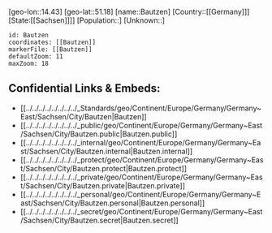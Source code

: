 ﻿---
location: [51.18,14.43]
mapzoom: [7,12] 
mapmarker: city 
type: City
tags:
- geo/City


SpocWebEntityId: 29049
isDeleted: false
confidential: public

---
[geo-lon::14.43]
[geo-lat::51.18]
[name::Bautzen]
[Country::[[Germany]]]
[State:[[Sachsen]]]]
[Population::]
[Unknown::]


```leaflet
id: Bautzen
coordinates: [[Bautzen]]
markerFile: [[Bautzen]]
defaultZoom: 11 
maxZoom: 18
```


## Confidential Links & Embeds: 
- [[../../../../../../../../_Standards/geo/Continent/Europe/Germany/Germany~East/Sachsen/City/Bautzen|Bautzen]] 
- [[../../../../../../../../_public/geo/Continent/Europe/Germany/Germany~East/Sachsen/City/Bautzen.public|Bautzen.public]] 
- [[../../../../../../../../_internal/geo/Continent/Europe/Germany/Germany~East/Sachsen/City/Bautzen.internal|Bautzen.internal]] 
- [[../../../../../../../../_protect/geo/Continent/Europe/Germany/Germany~East/Sachsen/City/Bautzen.protect|Bautzen.protect]] 
- [[../../../../../../../../_private/geo/Continent/Europe/Germany/Germany~East/Sachsen/City/Bautzen.private|Bautzen.private]] 
- [[../../../../../../../../_personal/geo/Continent/Europe/Germany/Germany~East/Sachsen/City/Bautzen.personal|Bautzen.personal]] 
- [[../../../../../../../../_secret/geo/Continent/Europe/Germany/Germany~East/Sachsen/City/Bautzen.secret|Bautzen.secret]] 
